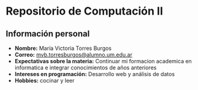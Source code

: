 # Repositorio de Computación II #

## Información personal

- **Nombre:** María Victoria Torres Burgos
- **Correo:** mvb.torresburgos@alumno.um.edu.ar
- **Expectativas sobre la materia:** Continuar mi formacion academica en informatica e integrar conocimientos de años anteriores
- **Intereses en programación:** Desarrollo web y análisis de datos
- **Hobbies:** cocinar y leer

